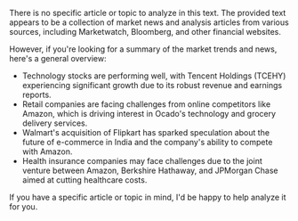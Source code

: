 There is no specific article or topic to analyze in this text. The provided text appears to be a collection of market news and analysis articles from various sources, including Marketwatch, Bloomberg, and other financial websites.

However, if you're looking for a summary of the market trends and news, here's a general overview:

* Technology stocks are performing well, with Tencent Holdings (TCEHY) experiencing significant growth due to its robust revenue and earnings reports.
* Retail companies are facing challenges from online competitors like Amazon, which is driving interest in Ocado's technology and grocery delivery services.
* Walmart's acquisition of Flipkart has sparked speculation about the future of e-commerce in India and the company's ability to compete with Amazon.
* Health insurance companies may face challenges due to the joint venture between Amazon, Berkshire Hathaway, and JPMorgan Chase aimed at cutting healthcare costs.

If you have a specific article or topic in mind, I'd be happy to help analyze it for you.